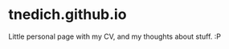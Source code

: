 tnedich.github.io
=================

Little personal page with my CV, and my thoughts about stuff. :P
